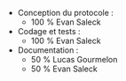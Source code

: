 - Conception du protocole : 
    - 100 % Evan Saleck
- Codage et tests : 
    - 100 % Evan Saleck
- Documentation :
    - 50 % Lucas Gourmelon
    - 50 % Evan Saleck